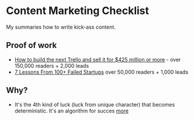 # Content Marketing Checklist
My summaries how to write kick-ass content.

## Proof of work

* [How to build the next Trello and sell it for $425 million or more](https://medium.com/99-percent/how-to-build-the-next-trello-and-sell-it-for-425-million-or-more-589045c9bd649) - over 150,000 readers + 2,000 leads
* [7 Lessons From 100+ Failed Startups](https://thinkgrowth.org/7-lessons-from-100-failed-startups-2db31984867a) over 50,000 readers + 1,000 leads

## Why?

* It's the 4th kind of luck (luck from unique character) that becomes deterministic. It's an algorithm for succes [more](https://nav.al/how-to-get-rich)
